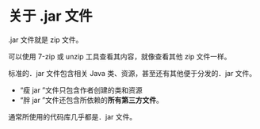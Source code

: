 # 关于 .jar 文件

.jar 文件就是 zip 文件。

可以使用 7-zip 或 unzip 工具查看其内容，就像查看其他 zip 文件一样。

标准的．jar 文件包含相关 Java 类、资源，甚至还有其他便于分发的．jar 文件。

* “瘦 jar ”文件只包含作者创建的类和资源
* “胖 jar ”文件还包含所依赖的**所有第三方文件**。

通常所使用的代码库几乎都是．jar 文件。
